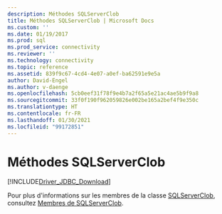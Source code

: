 ```yaml
---
description: Méthodes SQLServerClob
title: Méthodes SQLServerClob | Microsoft Docs
ms.custom: ''
ms.date: 01/19/2017
ms.prod: sql
ms.prod_service: connectivity
ms.reviewer: ''
ms.technology: connectivity
ms.topic: reference
ms.assetid: 839f9c67-4cd4-4e07-a0ef-ba62591e9e5a
author: David-Engel
ms.author: v-daenge
ms.openlocfilehash: 5cb0eef31f78f9e4b7a2f65a5e21ac4ae5b9f9a8
ms.sourcegitcommit: 33f0f190f962059826e002be165a2bef4f9e350c
ms.translationtype: HT
ms.contentlocale: fr-FR
ms.lasthandoff: 01/30/2021
ms.locfileid: "99172851"
---
```

# <a name="sqlserverclob-methods"></a>Méthodes SQLServerClob
[!INCLUDE[Driver_JDBC_Download](../../../includes/driver_jdbc_download.md)]

  Pour plus d'informations sur les membres de la classe [SQLServerClob](../../../connect/jdbc/reference/sqlserverclob-class.md), consultez [Membres de SQLServerClob](../../../connect/jdbc/reference/sqlserverclob-members.md).  
  
  
